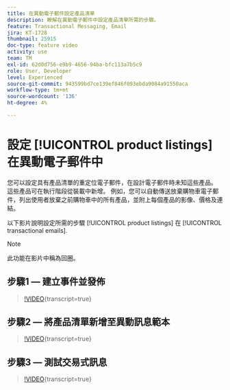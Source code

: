 ```yaml
---
title: 在異動電子郵件設定產品清單
description: 瞭解在異動電子郵件中設定產品清單所需的步驟。
feature: Transactional Messaging, Email
jira: KT-1728
thumbnail: 25915
doc-type: feature video
activity: use
team: TM
exl-id: 62d0d756-e9b9-4656-94ba-bfc113a7b5c9
role: User, Developer
level: Experienced
source-git-commit: 943599bd7ce139ef846f093ebda9084a91550aca
workflow-type: tm+mt
source-wordcount: '136'
ht-degree: 4%

---
```


# 設定 [!UICONTROL product listings] 在異動電子郵件中

您可以設定具有產品清單的重定位電子郵件，在設計電子郵件時未知這些產品。 這些產品可在執行階段從裝載中新增。 例如，您可以自動傳送放棄購物車電子郵件，列出使用者放棄之前購物車中的所有產品，並附上每個產品的影像、價格及連結。

以下影片說明設定所需的步驟 [!UICONTROL product listings] 在 [!UICONTROL transactional emails].

>[!NOTE]
>
>此功能在影片中稱為回圈。

## 步驟1 — 建立事件並發佈

>[!VIDEO](https://video.tv.adobe.com/v/25914?learn=on){transcript=true}

## 步驟2 — 將產品清單新增至異動訊息範本

>[!VIDEO](https://video.tv.adobe.com/v/25915?learn=on){transcript=true}

## 步驟3 — 測試交易式訊息

>[!VIDEO](https://video.tv.adobe.com/v/25916?learn=on){transcript=true}
